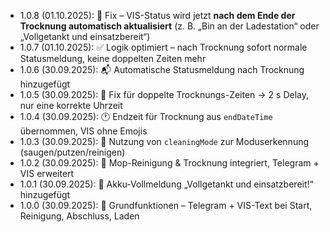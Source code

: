 - 1.0.8 (01.10.2025): 🧪 Fix – VIS-Status wird jetzt **nach dem Ende der Trocknung automatisch aktualisiert** (z. B. „Bin an der Ladestation“ oder „Vollgetankt und einsatzbereit“)
- 1.0.7 (01.10.2025): ✅ Logik optimiert – nach Trocknung sofort normale Statusmeldung, keine doppelten Zeiten mehr
- 1.0.6 (30.09.2025): 📬 Automatische Statusmeldung nach Trocknung hinzugefügt
- 1.0.5 (30.09.2025): 🐛 Fix für doppelte Trocknungs-Zeiten → 2 s Delay, nur eine korrekte Uhrzeit
- 1.0.4 (30.09.2025): 🕐 Endzeit für Trocknung aus `endDateTime` übernommen, VIS ohne Emojis
- 1.0.3 (30.09.2025): 🧠 Nutzung von `cleaningMode` zur Moduserkennung (saugen/putzen/reinigen)
- 1.0.2 (30.09.2025): 🧼 Mop-Reinigung & Trocknung integriert, Telegram + VIS erweitert
- 1.0.1 (30.09.2025): 🔋 Akku-Vollmeldung „Vollgetankt und einsatzbereit!“ hinzugefügt
- 1.0.0 (30.09.2025): 🚀 Grundfunktionen – Telegram + VIS-Text bei Start, Reinigung, Abschluss, Laden
